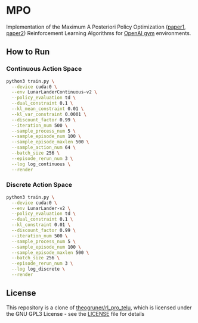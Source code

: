 # MPO

Implementation of the Maximum A Posteriori Policy Optimization
([paper1](https://arxiv.org/abs/1806.06920),
[paper2](https://arxiv.org/abs/1812.02256.pdf))
Reinforcement Learning Algorithms for [OpenAI gym](https://github.com/openai/gym) environments.

## How to Run

### Continuous Action Space

```bash
python3 train.py \
  --device cuda:0 \
  --env LunarLanderContinuous-v2 \
  --policy_evaluation td \
  --dual_constraint 0.1 \
  --kl_mean_constraint 0.01 \
  --kl_var_constraint 0.0001 \
  --discount_factor 0.99 \
  --iteration_num 500 \
  --sample_process_num 5 \
  --sample_episode_num 100 \
  --sample_episode_maxlen 500 \
  --sample_action_num 64 \
  --batch_size 256 \
  --episode_rerun_num 3 \
  --log log_continuous \
  --render
```

### Discrete Action Space

```bash
python3 train.py \
  --device cuda:0 \
  --env LunarLander-v2 \
  --policy_evaluation td \
  --dual_constraint 0.1 \
  --kl_constraint 0.01 \
  --discount_factor 0.99 \
  --iteration_num 500 \
  --sample_process_num 5 \
  --sample_episode_num 100 \
  --sample_episode_maxlen 500 \
  --batch_size 256 \
  --episode_rerun_num 3 \
  --log log_discrete \
  --render
```

## License

This repository is a clone of [theogruner/rl_pro_telu](https://github.com/theogruner/rl_pro_telu),
which is licensed under the GNU GPL3 License - see the [LICENSE](LICENSE) file for details
